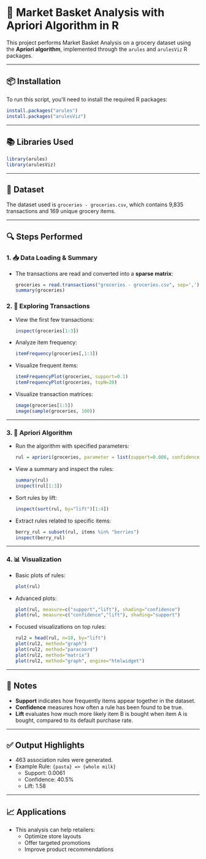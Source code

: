 # 🛒 Market Basket Analysis with Apriori Algorithm in R

This project performs Market Basket Analysis on a grocery dataset using the **Apriori algorithm**, implemented through the `arules` and `arulesViz` R packages.

---

## 📦 Installation

To run this script, you'll need to install the required R packages:

```r
install.packages("arules") 
install.packages("arulesViz")
```

---

## 📚 Libraries Used

```r
library(arules)
library(arulesViz)
```

---

## 📂 Dataset

The dataset used is `groceries - groceries.csv`, which contains 9,835 transactions and 169 unique grocery items.

---

## 🔍 Steps Performed

### 1. 📥 Data Loading & Summary

- The transactions are read and converted into a **sparse matrix**:
  ```r
  groceries = read.transactions("groceries - groceries.csv", sep=',')
  summary(groceries)
  ```

### 2. 🔎 Exploring Transactions

- View the first few transactions:
  ```r
  inspect(groceries[1:3])
  ```

- Analyze item frequency:
  ```r
  itemFrequency(groceries[,1:3])
  ```

- Visualize frequent items:
  ```r
  itemFrequencyPlot(groceries, support=0.1)
  itemFrequencyPlot(groceries, topN=20)
  ```

- Visualize transaction matrices:
  ```r
  image(groceries[1:5])
  image(sample(groceries, 100))
  ```

---

### 3. 🤖 Apriori Algorithm

- Run the algorithm with specified parameters:
  ```r
  rul = apriori(groceries, parameter = list(support=0.006, confidence=0.25, minlen=2))
  ```

- View a summary and inspect the rules:
  ```r
  summary(rul)
  inspect(rul[1:3])
  ```

- Sort rules by lift:
  ```r
  inspect(sort(rul, by="lift")[1:4])
  ```

- Extract rules related to specific items:
  ```r
  berry_rul = subset(rul, items %in% "berries")
  inspect(berry_rul)
  ```

---

### 4. 📊 Visualization

- Basic plots of rules:
  ```r
  plot(rul)
  ```

- Advanced plots:
  ```r
  plot(rul, measure=c("support","lift"), shading="confidence")
  plot(rul, measure=c("confidence","lift"), shading="support")
  ```

- Focused visualizations on top rules:
  ```r
  rul2 = head(rul, n=10, by="lift")
  plot(rul2, method="graph")
  plot(rul2, method="paracoord")
  plot(rul2, method="matrix")
  plot(rul2, method="graph", engine="htmlwidget")
  ```

---

## 📝 Notes

- **Support** indicates how frequently items appear together in the dataset.
- **Confidence** measures how often a rule has been found to be true.
- **Lift** evaluates how much more likely item B is bought when item A is bought, compared to its default purchase rate.

---

## ✅ Output Highlights

- 463 association rules were generated.
- Example Rule: `{pasta} => {whole milk}`  
  - Support: 0.0061  
  - Confidence: 40.5%  
  - Lift: 1.58

---

## 📈 Applications

- This analysis can help retailers:
  - Optimize store layouts
  - Offer targeted promotions
  - Improve product recommendations
